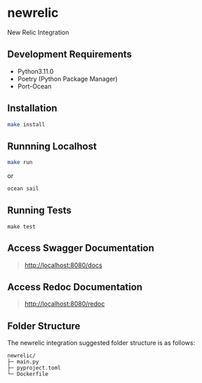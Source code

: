 # newrelic

New Relic Integration

## Development Requirements

- Python3.11.0
- Poetry (Python Package Manager)
- Port-Ocean

## Installation

```sh
make install
```

## Runnning Localhost
```sh
make run
```
or
```sh
ocean sail
```

## Running Tests

`make test`

## Access Swagger Documentation

> <http://localhost:8080/docs>

## Access Redoc Documentation

> <http://localhost:8080/redoc>


## Folder Structure
The newrelic integration suggested folder structure is as follows:

```
newrelic/
├─ main.py
├─ pyproject.toml
└─ Dockerfile
```